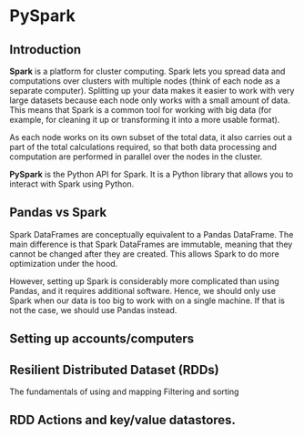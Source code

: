 # PySpark

## Introduction

**Spark** is a platform for cluster computing. Spark lets you spread data and computations over clusters 
with multiple nodes (think of each node as a separate computer). Splitting up your data makes it easier 
to work with very large datasets because each node only works with a small amount of data. This means
that Spark is a common tool for working with big data (for example, for cleaning it up or transforming
it into a more usable format).

As each node works on its own subset of the total data, it also carries out a part of the total 
calculations required, so that both data processing and computation are performed in parallel over 
the nodes in the cluster. 

**PySpark** is the Python API for Spark. It is a Python library that allows you to interact with Spark
using Python. 

## Pandas vs Spark

Spark DataFrames are conceptually equivalent to a Pandas DataFrame. The main difference is that
Spark DataFrames are immutable, meaning that they cannot be changed after they are created. This
allows Spark to do more optimization under the hood. 

However, setting up Spark is considerably more complicated than using Pandas, and it requires additional software. 
Hence, we should only use Spark when our data is too big to work with on a single machine. If that is not the case,
we should use Pandas instead.

## Setting up accounts/computers 

## Resilient Distributed Dataset (RDDs)

The fundamentals of using  and mapping
Filtering and sorting

## RDD Actions and key/value datastores.